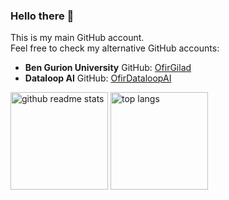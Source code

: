 <!--
**OfirGilad369/OfirGilad369** is a ✨ _special_ ✨ repository because its `README.md` (this file) appears on your GitHub profile.

Here are some ideas to get you started:

- 🔭 I’m currently working on ...
- 🌱 I’m currently learning ...
- 👯 I’m looking to collaborate on ...
- 🤔 I’m looking for help with ...
- 💬 Ask me about ...
- 📫 How to reach me: ...
- 😄 Pronouns: ...
- ⚡ Fun fact: ...
-->

### Hello there 👋

This is my main GitHub account. \
Feel free to check my alternative GitHub accounts:

- **Ben Gurion University** GitHub: [OfirGilad](https://github.com/OfirGilad)
- **Dataloop AI** GitHub: [OfirDataloopAI](https://github.com/OfirDataloopAI)


<p align="left">
<a href="https://github.com/OfirGilad369?tab=repositories"><img src="https://github-readme-stats.vercel.app/api?username=OfirGilad369&theme=vue&count_private=true&show_icons=true&hide=issues" alt="github readme stats" height="156"/></a>
<a href="https://github.com/OfirGilad369?tab=repositories"><img src="https://github-readme-stats.anuraghazra1.vercel.app/api/top-langs/?username=OfirGilad369&theme=vue&layout=compact" alt="top langs" height="156"/></a>
</p>
